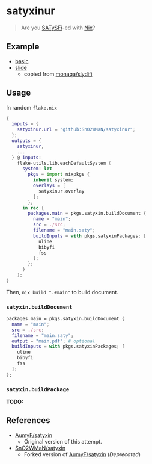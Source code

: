 # satyxinur

> Are you [SATySFi](https://github.com/gfngfn/SATySFi)-ed with [Nix](https://nixos.org/)?

## Example

- [basic](https://github.com/SnO2WMaN/satyxinur/tree/main/example/basic)
- [slide](https://github.com/SnO2WMaN/satyxinur/tree/main/example/slide)
  - copied from [monaqa/slydifi](https://github.com/monaqa/slydifi/tree/e9d0f57c9e27c77888582eaa9ad8b9fd35a12828/doc)

## Usage

In random `flake.nix`

```nix
{
  inputs = { 
    satyxinur.url = "github:SnO2WMaN/satyxinur"; 
  };
  outputs = { 
    satyxinur, 
    ...
  } @ inputs:
    flake-utils.lib.eachDefaultSystem (
      system: let
        pkgs = import nixpkgs {
          inherit system;
          overlays = [ 
            satyxinur.overlay 
          ];
        };
      in rec {
        packages.main = pkgs.satyxin.buildDocument {
          name = "main";
          src = ./src;
          filename = "main.saty";
          buildInputs = with pkgs.satyxinPackages; [
            uline
            bibyfi
            fss
          ];
        };
      }
    );
}
```

Then, `nix build ".#main"` to build document.

### `satyxin.buildDocument`

```nix
packages.main = pkgs.satyxin.buildDocument {
  name = "main";
  src = ./src;
  filename = "main.saty";
  output = "main.pdf"; # optional
  buildInputs = with pkgs.satyxinPackages; [
    uline
    bibyfi
    fss
  ];
};
```

### `satyxin.buildPackage`

**TODO:**

## References

- [AumyF/satyxin](https://github.com/AumyF/satyxin)
  - Original version of this attempt.
- [SnO2WMaN/satyxin](https://github.com/SnO2WMaN/satyxin)
  - Forked version of [AumyF/satyxin](https://github.com/AumyF/satyxin) (_Deprecated_)
